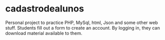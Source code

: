 cadastrodealunos
================

Personal project to practice PHP, MySql, html, Json and some other web stuff. Students fill out a form to create an account. By logging in, they can download material available to them.
